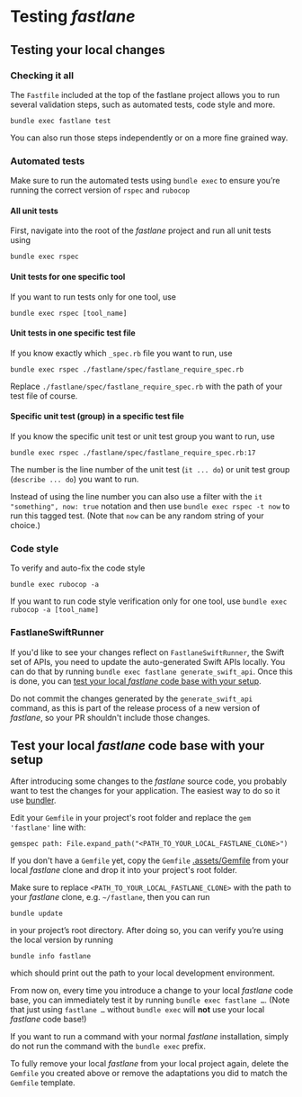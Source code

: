 # Testing _fastlane_

## Testing your local changes

### Checking it all

The `Fastfile` included at the top of the fastlane project allows you to run several validation steps, such as automated tests, code style and more.

```
bundle exec fastlane test
```

You can also run those steps independently or on a more fine grained way.

### Automated tests

Make sure to run the automated tests using `bundle exec` to ensure you’re running the correct version of `rspec` and `rubocop`

#### All unit tests

First, navigate into the root of the _fastlane_ project and run all unit tests using

```
bundle exec rspec
```

#### Unit tests for one specific tool

If you want to run tests only for one tool, use

```
bundle exec rspec [tool_name]
```

#### Unit tests in one specific test file

If you know exactly which `_spec.rb` file you want to run, use

```
bundle exec rspec ./fastlane/spec/fastlane_require_spec.rb
```

Replace `./fastlane/spec/fastlane_require_spec.rb` with the path of your test file of course.

#### Specific unit test (group) in a specific test file

If you know the specific unit test or unit test group you want to run, use

```
bundle exec rspec ./fastlane/spec/fastlane_require_spec.rb:17
```

The number is the line number of the unit test (`it ... do`) or unit test group (`describe ... do`) you want to run.

Instead of using the line number you can also use a filter with the `it "something", now: true` notation and then use `bundle exec rspec -t now` to run this tagged test. (Note that `now` can be any random string of your choice.)

### Code style

To verify and auto-fix the code style

```
bundle exec rubocop -a
```

If you want to run code style verification only for one tool, use `bundle exec rubocop -a [tool_name]`

### FastlaneSwiftRunner

If you'd like to see your changes reflect on `FastlaneSwiftRunner`, the Swift set of APIs, you need to update the auto-generated Swift APIs locally. You can do that by running `bundle exec fastlane generate_swift_api`. Once this is done, you can [test your local _fastlane_ code base with your setup](#test-your-local-fastlane-code-base-with-your-setup).

Do not commit the changes generated by the `generate_swift_api` command, as this is part of the release process of a new version of _fastlane_, so your PR shouldn't include those changes.

<!-- Make sure that this section is the same as the one in `ToolsAndDebugging.md` -->

## Test your local _fastlane_ code base with your setup

After introducing some changes to the _fastlane_ source code, you probably want to test the changes for your application. The easiest way to do so it use [bundler](https://bundler.io/).

Edit your `Gemfile` in your project's root folder and replace the `gem 'fastlane'` line with:

```
gemspec path: File.expand_path("<PATH_TO_YOUR_LOCAL_FASTLANE_CLONE>")
```

If you don't have a `Gemfile` yet, copy the `Gemfile` [.assets/Gemfile](.assets/Gemfile) from your local _fastlane_ clone and drop it into your project's root folder.

Make sure to replace `<PATH_TO_YOUR_LOCAL_FASTLANE_CLONE>` with the path to your _fastlane_ clone, e.g. `~/fastlane`, then you can run

```
bundle update
```

in your project’s root directory. After doing so, you can verify you’re using the local version by running

```
bundle info fastlane
```

which should print out the path to your local development environment.

From now on, every time you introduce a change to your local _fastlane_ code base, you can immediately test it by running `bundle exec fastlane …`. (Note that just using `fastlane …` without `bundle exec` will **not** use your local _fastlane_ code base!)

If you want to run a command with your normal _fastlane_ installation, simply do not run the command with the `bundle exec` prefix.

To fully remove your local _fastlane_ from your local project again, delete the `Gemfile` you created above or remove the adaptations you did to match the `Gemfile` template.
